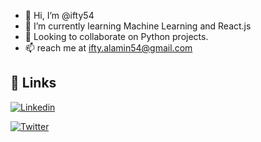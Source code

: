 - 👋 Hi, I’m @ifty54
- 🌱 I’m currently learning Machine Learning and React.js
- 💞️ Looking to collaborate on Python projects.
- 📫 reach me at ifty.alamin54@gmail.com

## 🔗 Links

[![Linkedin](https://img.shields.io/badge/linkedin-0A66C2?style=for-the-badge&logo=linkedin&logoColor=white)](https://www.linkedin.com/in/fty54)

[![Twitter](https://img.shields.io/badge/twitter-1DA1F2?style=for-the-badge&logo=twitter&logoColor=white)](https://twitter.com/ifty54)

<!---
ifty54/ifty54 is a ✨ special ✨ repository because its `README.md` (this file) appears on your GitHub profile.
You can click the Preview link to take a look at your changes.
--->
